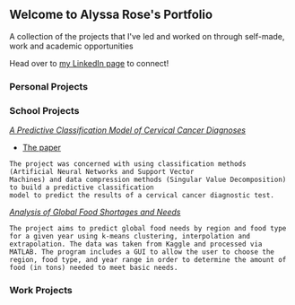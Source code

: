 ## Welcome to Alyssa Rose's Portfolio

A collection of the projects that I've led and worked on through self-made, work and academic opportunities

Head over to [my LinkedIn page](https://www.linkedin.com/in/alyssa-rose) to connect!

### Personal Projects



### School Projects

[_A Predictive Classification Model of Cervical Cancer Diagnoses_](https://github.com/alyssa-rose/Cervical-Cancer-Analysis)
  - [The paper](https://drive.google.com/file/d/1pVQnFLAQtbFUBalW_boQqgovmGz-N-N1/view?usp=sharing)
````
The project was concerned with using classification methods (Artificial Neural Networks and Support Vector
Machines) and data compression methods (Singular Value Decomposition) to build a predictive classification 
model to predict the results of a cervical cancer diagnostic test.
````

[_Analysis of Global Food Shortages and Needs_](https://github.com/alyssa-rose/Final-Project-Backup)
````
The project aims to predict global food needs by region and food type for a given year using k-means clustering, interpolation and extrapolation. The data was taken from Kaggle and processed via MATLAB. The program includes a GUI to allow the user to choose the 
region, food type, and year range in order to determine the amount of food (in tons) needed to meet basic needs.
````
### Work Projects



